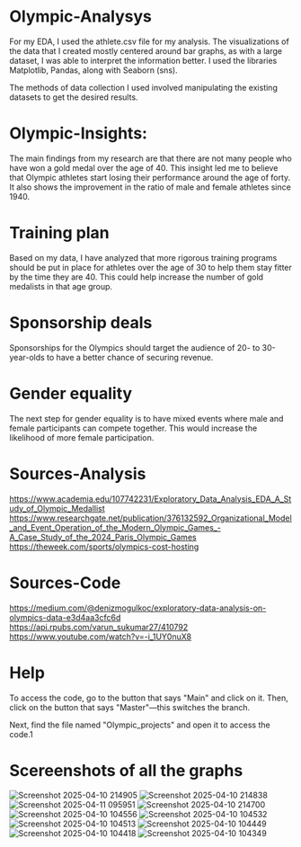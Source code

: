 # Olympic-Analysys

For my EDA, I used the athlete.csv file for my analysis. The visualizations of the data that I created mostly centered around bar graphs, as with a large dataset, I was able to interpret the information better. I used the libraries Matplotlib, Pandas, along with Seaborn (sns).

The methods of data collection I used involved manipulating the existing datasets to get the desired results.


# Olympic-Insights:

The main findings from my research are that there are not many people who have won a gold medal over the age of 40. This insight led me to believe that Olympic athletes start losing their performance around the age of forty.
It also shows the improvement in the ratio of male and female athletes since 1940.



# Training plan

Based on my data, I have analyzed that more rigorous training programs should be put in place for athletes over the age of 30 to help them stay fitter by the time they are 40. This could help increase the number of gold medalists in that age group.

# Sponsorship deals

Sponsorships for the Olympics should target the audience of 20- to 30-year-olds to have a better chance of securing revenue.


# Gender equality

The next step for gender equality is to have mixed events where male and female participants can compete together. This would increase the likelihood of more female participation.

# Sources-Analysis


https://www.academia.edu/107742231/Exploratory_Data_Analysis_EDA_A_Study_of_Olympic_Medallist
https://www.researchgate.net/publication/376132592_Organizational_Model_and_Event_Operation_of_the_Modern_Olympic_Games_-A_Case_Study_of_the_2024_Paris_Olympic_Games
https://theweek.com/sports/olympics-cost-hosting

# Sources-Code

https://medium.com/@denizmogulkoc/exploratory-data-analysis-on-olympics-data-e3d4aa3cfc6d
https://api.rpubs.com/varun_sukumar27/410792
https://www.youtube.com/watch?v=-i_1UY0nuX8


# Help

To access the code, go to the button that says "Main" and click on it.
Then, click on the button that says "Master"—this switches the branch.

Next, find the file named "Olympic_projects" and open it to access the code.1

# Scereenshots of all the graphs
![Screenshot 2025-04-10 214905](https://github.com/user-attachments/assets/856b599f-42f0-40ee-ae5e-cb461e1d1655)
![Screenshot 2025-04-10 214838](https://github.com/user-attachments/assets/deaded38-7079-47d9-b526-07c12df3e83e)
![Screenshot 2025-04-11 095951](https://github.com/user-attachments/assets/ad2f19f6-46e0-4263-b79f-a79f6778b91b)
![Screenshot 2025-04-10 214700](https://github.com/user-attachments/assets/56489d66-d307-46ac-b6cf-d4b79995d58a)
![Screenshot 2025-04-10 104556](https://github.com/user-attachments/assets/b3bad1c7-8d92-4c3e-b2b5-76c457da6e4f)
![Screenshot 2025-04-10 104532](https://github.com/user-attachments/assets/121ca6c2-a8d0-4d29-871a-0f446ee84d3b)
![Screenshot 2025-04-10 104513](https://github.com/user-attachments/assets/88311b6d-2765-46c4-8f28-36499ff1132b)
![Screenshot 2025-04-10 104449](https://github.com/user-attachments/assets/74fdd493-8731-42d5-bef3-73d423e2b315)
![Screenshot 2025-04-10 104418](https://github.com/user-attachments/assets/0448ac53-140a-45e1-aacc-3c2d949e6bf4)
![Screenshot 2025-04-10 104349](https://github.com/user-attachments/assets/c2fb8ea3-fd47-4daa-9a22-c08054547890)




